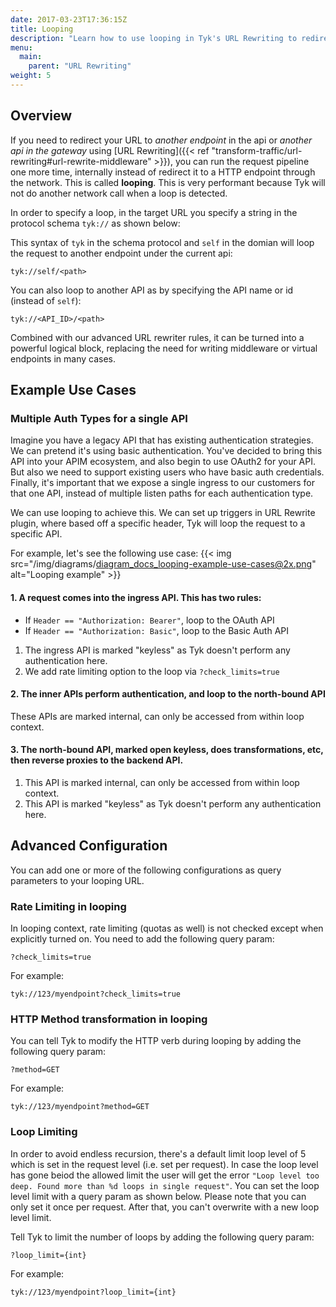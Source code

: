 ```yaml
---
date: 2017-03-23T17:36:15Z
title: Looping
description: "Learn how to use looping in Tyk's URL Rewriting to redirect requests internally within the gateway for improved performance and flexibility."
menu:
  main:
    parent: "URL Rewriting"
weight: 5 
---
```


## Overview

If you need to redirect your URL to *another endpoint* in the api or *another api in the gateway* using [URL Rewriting]({{< ref "transform-traffic/url-rewriting#url-rewrite-middleware" >}}), you can run the request pipeline one more time, internally instead of redirect it to a HTTP endpoint through the network. This is called <b>looping</b>. This is very performant because Tyk will not do another network call when a loop is detected.

In order to specify a loop, in the target URL you specify a string in the protocol schema `tyk://` as shown below:

This syntax of `tyk` in the schema protocol and `self` in the domian will loop the request to another endpoint under the current api:
```
tyk://self/<path>
```

You can also loop to another API as by specifying the API name or id (instead of `self`): 
```
tyk://<API_ID>/<path>
```

Combined with our advanced URL rewriter rules, it can be turned into a powerful logical block, replacing the need for writing middleware or virtual endpoints in many cases.


## Example Use Cases 

### Multiple Auth Types for a single API

Imagine you have a legacy API that has existing authentication strategies.  We can pretend it's using basic authentication.  You've decided to bring this API into your APIM ecosystem, and also begin to use OAuth2 for your API.  But also we need to support existing users who have basic auth credentials.  Finally, it's important that we expose a single ingress to our customers for that one API, instead of multiple listen paths for each authentication type.

We can use looping to achieve this.  We can set up triggers in URL Rewrite plugin, where based off a specific header, Tyk will loop the request to a specific API.

For example, let's see the following use case:
{{< img src="/img/diagrams/diagram_docs_looping-example-use-cases@2x.png" alt="Looping example" >}}

#### 1.  A request comes into the ingress API.  This has two rules:
-   If `Header == "Authorization: Bearer"`, loop to the OAuth API
-   If `Header == "Authorization: Basic"`, loop to the Basic Auth API

1. The ingress API is marked "keyless" as Tyk doesn't perform any authentication here.
2. We add rate limiting option to the loop via `?check_limits=true`

#### 2. The inner APIs perform authentication, and loop to the north-bound API

These APIs are marked internal, can only be accessed from within loop context.

#### 3. The north-bound API, marked open keyless, does transformations, etc, then reverse proxies to the backend API.

1. This API is marked internal, can only be accessed from within loop context.
2. This API is marked "keyless" as Tyk doesn't perform any authentication here.

## Advanced Configuration

You can add one or more of the following configurations as query parameters to your looping URL.

### Rate Limiting in looping

In looping context, rate limiting (quotas as well) is not checked except when explicitly turned on.  You need to add the following query param:
```
?check_limits=true
```

For example:

```
tyk://123/myendpoint?check_limits=true
```

### HTTP Method transformation in looping

You can tell Tyk to modify the HTTP verb during looping by adding the following query param:
```
?method=GET
```

For example:

```
tyk://123/myendpoint?method=GET
```

### Loop Limiting

In order to avoid endless recursion, there's a default limit loop level of 5 which is set in the request level (i.e. set per request).
In case the loop level has gone beiod the allowed limit the user will get the error `"Loop level too deep. Found more than %d loops in single request"`.
You can set the loop level limit with a query param as shown below. Please note that you can only set it once per request. After that, you can't overwrite with a new loop level limit.


Tell Tyk to limit the number of loops by adding the following query param:
```
?loop_limit={int}
```

For example:

```
tyk://123/myendpoint?loop_limit={int}
```



